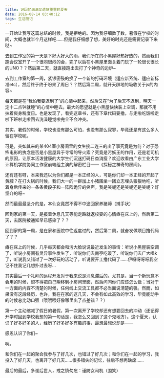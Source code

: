 ```yaml
---
title: 记回忆满满又遗憾重重的夏天
date: 2016-08-14 03:40:12
tags: 生活随记
---
```

一开始让我写这篇总结的时候，我是拒绝的。因为我仔细数了数，暑假在学校的时间，大概也就半个月这样吧……但是我仔细想了想，美好的时光还是需要记录下来哒~

<!--more-->

去到工作室的第一天是下好大好大的雨，我们所在的小黑屋好热好热的，然而我们跑会议室开了一个很闷很闷的会，完了以后在小黑屋里面关着门玩了一轮很长很长的UNO？？然后第二天，就直接跑出去打了个神奇的边炉~

去到工作室的第一周，紧锣密鼓的换了一个新的打码环境（适应新系统、适应新标准etc），然后终于终于盼来了周日？？然后第二周，就开天辟地的吸收关于js的内容~

每天都是在“我怕我要迟到了”的心情中起来，然后又在“为了后天不迟到，明天一定十二点钟就睡”的心情中睡去。最大的愿望就是小黑屋快快装上空调，那就不用抹着爽身粉度日。也是发现了，看完这章书，还有下章代码要撸，与走啦吃饭啦走啦下班啦走啦回去洗澡睡觉啦完全不会冲突。

其实，暑假的时候，学校也没有那么可怕，也没有那么寂寥，毕竟还是有这么多人留在学校呢。

可是，突如其来的某404室小房间里的女生接二连三的出了事究竟是为何？对于恐怖电影的执念是否是小黑屋异于寻常的导火索？究竟是污妖王的作用，还是老司机的原因，让原本活泼健康的大学生们沉迷打码日益消瘦？欢迎收看由广东工业大学计算机学院协同工作室前端组主演的解密栏目——《探秘之神奇的房间》。

还有还有呀，本来我还以为你们都是一本正经的人，可是你们却一本正经的开起了黄腔？在打火锅的时候，我们大一的一群加上小猪围坐一团立志埋头狠狠地吃，听着身后传来的一条条黄段子和一阵阵诡异的笑声，我是笑呢还是笑呢还是笑呢？好坚介的呀~

然而最最最坚介的是，本仙女竟然不得不中途回家养猪蹄（摊手状）

回到家的第一天，是报着休息几天等能走路就返校耍的心情瘫在床上的，然后第二天，去医院被通知早已感染了？？

回到家的第一周，是在家和医院中往返度过的，然后第二周，就奋发做项目撸代码了？？

瘫在床上的时候，几乎每天都会和污大脸说说最近发生的事情：听说小黑屋装空调了，听说小房间有灵异事件发生了，听说你们去南亭吃饭了，听说你们去广大唱k了，听说我又错过了一次好玩的活动了，听说要开工撸代码了……伊呀呀呀呀我空记不住我记几想扑过去呀...

其实最后一个礼拜的远程开发对于我来说是消息滞后的。尤其是，当一个新玩意不会用的时候，恨不得把自己瞬移到小房间里面，然后问问你们应该怎么做；当对于一方面的内容不清楚的时候，任何线上交流工具都不必当面说清楚的强。然而，如果没有这段经历，也许，我在在家的这几天，不会有如此高效的学习，毕竟能动手的时候总比动口强（喂喂喂好像哪里出了点差错？？）

第一个主动缩减了假日的暑假，第一次离开了学校却还有想要回去的冲动（还记得开学时回到学校我想的第一句话是，我怎么又回到了这个鬼地方）。这个夏天，认识了好多好多的人，经历了好多好多有趣的事，最想最想说却是——

感恩认识了你们~

啊。

和你们在一起的聚会我参与了好几次，也错过了好几次；和你们在一起的学习，我投入了好几天，也离开了好几天……很多错失的记忆，往后不想再缺席……

最后的最后，多谢后世人，戒之慎勿忘：谨防女司机（围笑）
